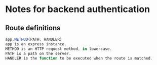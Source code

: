 # Notes for backend authentication

## Route definitions

```js
app.METHOD(PATH, HANDLER)
app is an express instance.
METHOD is an HTTP request method, in lowercase.
PATH is a path on the server.
HANDLER is the function to be executed when the route is matched.
 ```
